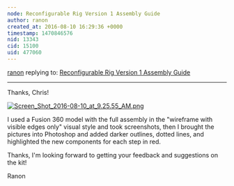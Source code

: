 ```yaml
---
node: Reconfigurable Rig Version 1 Assembly Guide
author: ranon
created_at: 2016-08-10 16:29:36 +0000
timestamp: 1470846576
nid: 13343
cid: 15100
uid: 477060
---
```




[ranon](../profile/ranon) replying to: [Reconfigurable Rig Version 1 Assembly Guide](../notes/ranon/08-09-2016/reconfigurable-rig-version-1-assembly-guide)

----
Thanks, Chris!


[![Screen_Shot_2016-08-10_at_9.25.55_AM.png](//i.publiclab.org/system/images/photos/000/017/530/large/Screen_Shot_2016-08-10_at_9.25.55_AM.png)](//i.publiclab.org/system/images/photos/000/017/530/original/Screen_Shot_2016-08-10_at_9.25.55_AM.png)

I used a Fusion 360 model with the full assembly in the "wireframe with visible edges only" visual style and took screenshots, then I brought the pictures into Photoshop and added darker outlines, dotted lines, and highlighted the new components for each step in red.

Thanks, I'm looking forward to getting your feedback and suggestions on the kit!

Ranon